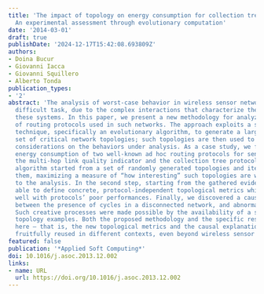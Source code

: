 ```yaml
---
title: 'The impact of topology on energy consumption for collection tree protocols:
  An experimental assessment through evolutionary computation'
date: '2014-03-01'
draft: true
publishDate: '2024-12-17T15:42:08.693809Z'
authors:
- Doina Bucur
- Giovanni Iacca
- Giovanni Squillero
- Alberto Tonda
publication_types:
- '2'
abstract: 'The analysis of worst-case behavior in wireless sensor networks is an extremely
  difficult task, due to the complex interactions that characterize the dynamics of
  these systems. In this paper, we present a new methodology for analyzing the performance
  of routing protocols used in such networks. The approach exploits a stochastic optimization
  technique, specifically an evolutionary algorithm, to generate a large, yet tractable,
  set of critical network topologies; such topologies are then used to infer general
  considerations on the behaviors under analysis. As a case study, we focused on the
  energy consumption of two well-known ad hoc routing protocols for sensor networks:
  the multi-hop link quality indicator and the collection tree protocol. The evolutionary
  algorithm started from a set of randomly generated topologies and iteratively enhanced
  them, maximizing a measure of “how interesting” such topologies are with respect
  to the analysis. In the second step, starting from the gathered evidence, we were
  able to define concrete, protocol-independent topological metrics which correlate
  well with protocols’ poor performances. Finally, we discovered a causal relation
  between the presence of cycles in a disconnected network, and abnormal network traffic.
  Such creative processes were made possible by the availability of a set of meaningful
  topology examples. Both the proposed methodology and the specific results presented
  here – that is, the new topological metrics and the causal explanation – can be
  fruitfully reused in different contexts, even beyond wireless sensor networks.'
featured: false
publication: '*Applied Soft Computing*'
doi: 10.1016/j.asoc.2013.12.002
links:
- name: URL
  url: https://doi.org/10.1016/j.asoc.2013.12.002
---
```


